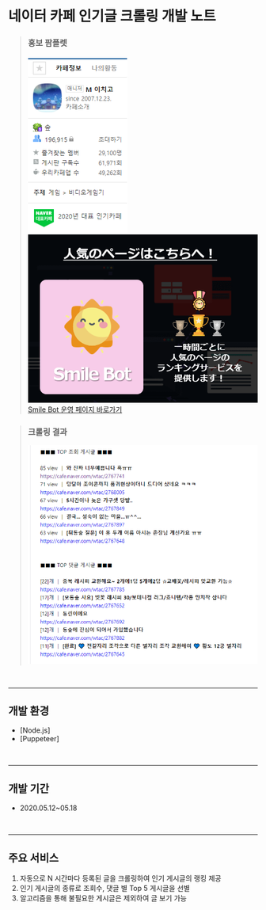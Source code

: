 # 네이터 카페 인기글 크롤링 개발 노트

> 
> ### 홍보 팜플렛<br/>
> [![cafe_info](image/cafe_info.png)](https://cafe.naver.com/wtac) &nbsp;&nbsp;&nbsp;
><img width="500" alt="bot_screen" src="image/bot_screen.png">
<br/>[Smile Bot 운영 페이지 바로가기](https://cafe.naver.com/wtac)

> ### 크롤링 결과<br/>
><img width="500" alt="result_page" src="image/result_page.png">
><br/>



<br/>

------

## 개발 환경
- [Node.js] 
- [Puppeteer] 

<br/>

------

## 개발 기간
- 2020.05.12~05.18

<br/>

------

## 주요 서비스
1. 자동으로 N 시간마다 등록된 글을 크롤링하여 인기 게시글의 랭킹 제공<br/>
2. 인기 게시글의 종류로 조회수, 댓글 별 Top 5 게시글을 선별
3. 알고리즘을 통해 불필요한 게시글은 제외하여 글 보기 가능



